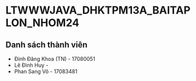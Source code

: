 # LTWWWJAVA_DHKTPM13A_BAITAPLON_NHOM24

## Danh sách thành viên
- Đinh Đăng Khoa (TN) - 17080051
- Lê Đình Huy - 
- Phan Sang Vô - 17083481
